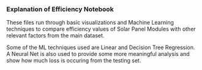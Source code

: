 ### Explanation of Efficiency Notebook

These files run through basic visualizations and Machine Learning techniques to compare efficiency values of Solar Panel Modules with other
relevant factors from the main dataset. 

Some of the ML techniques used are Linear and Decision Tree Regression. A Neural Net is also used to provide some more meaningful analysis and show how much loss is occuring from the testing set.
